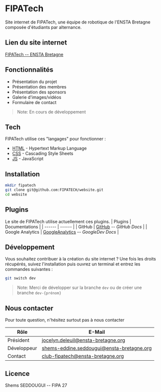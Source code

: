 # FIPATech

Site internet de FIPATech, une équipe de robotique de l'ENSTA Bretagne composée d'étudiants par alternance.

## Lien du site internet

[FIPATech -- ENSTA Bretagne](https://www.ensta-bretagne.fr/fipatech)

## Fonctionnalités

- Présentation du projet
- Présentation des membres
- Présentation des sponsors
- Galerie d'images/vidéos
- Formulaire de contact

> Note: En cours de développement

## Tech

FIPATech utilise ces "langages" pour fonctionner :

- [HTML] - Hypertext Markup Language
- [CSS] - Cascading Style Sheets
- [JS] - JavaScript

## Installation

```sh
mkdir fipatech
git clone git@github.com:FIPATECH/website.git
cd website
```

## Plugins

Le site de FIPATech utilise actuellement ces plugins.
| Plugins | Documentations |
| ------ | ------ |
| GitHub | [GitHub] -- _GitHub Docs_ |
| Google Analytics | [GoogleAnalytics] -- _GoogleDev Docs_ |

## Développement

Vous souhaitez contribuer à la création du site internet ?
Une fois les droits récupérés, suivez l'installation puis ouvrez un terminal et entrez les commandes suivantes :

```sh
git switch dev
```

> Note: Merci de développer sur la branche `dev` ou de créer une branche `dev-{prénom}`

## Nous contacter

Pour toute question, n'hésitez surtout pas à nous contacter

| Rôle        | E-Mail                                                                                 |
| ----------- | -------------------------------------------------------------------------------------- |
| Président   | [jocelyn.deleuil@ensta-bretagne.org](jocelyn.deleuil@ensta-bretagne.org)               |
| Développeur | [shems-eddine.seddougui@ensta-bretagne.org](shems-eddine.seddougui@ensta-bretagne.org) |
| Contact     | [club-fipatech@ensta-bretagne.org](club-fipatech@ensta-bretagne.org)                   |

## Licence

Shems SEDDOUGUI -- FIPA 27

[HTML]: https://developer.mozilla.org/fr/docs/Web/HTML
[CSS]: https://developer.mozilla.org/fr/docs/Web/CSS
[JS]: https://developer.mozilla.org/fr/docs/Web/JavaScript
[GitHub]: https://docs.github.com/fr/get-started/start-your-journey/hello-world
[GoogleAnalytics]: https://developers.google.com/analytics/devguides/collection/ga4?hl=fr
